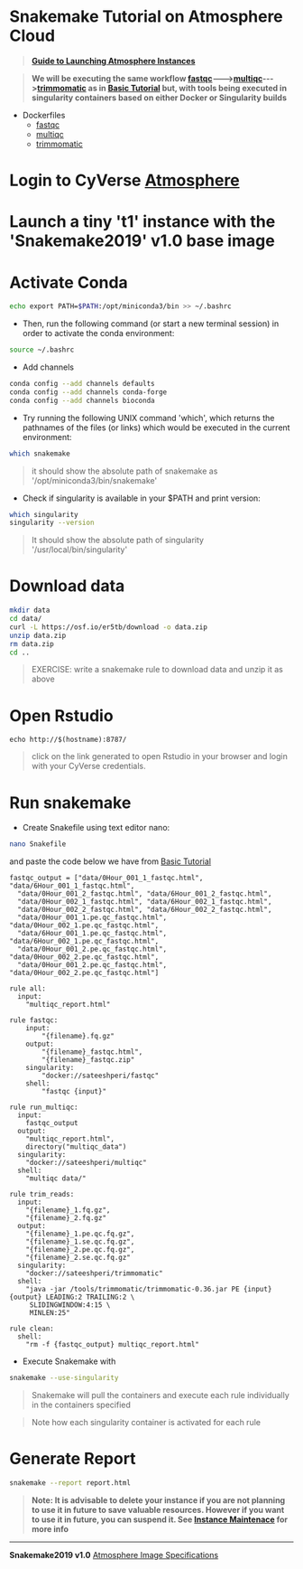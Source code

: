 Snakemake Tutorial on Atmosphere Cloud
===

> [**Guide to Launching Atmosphere Instances**](https://snakemake2019.readthedocs.io/en/latest/Atmosphere_Cloud.html)

> **We will be executing the same workflow [fastqc](https://www.bioinformatics.babraham.ac.uk/projects/fastqc/)--->[multiqc]()--->[trimmomatic]() as in [Basic Tutorial](https://snakemake2019.readthedocs.io/en/latest/basic_tutorial.html) but, with tools being executed in singularity containers based on either Docker or Singularity builds**

- Dockerfiles
  + [fastqc](https://github.com/sateeshperi/fastqc_docker/blob/master/Dockerfile)
  + [multiqc](https://github.com/sateeshperi/multiqc_docker/blob/master/Dockerfile)
  + [trimmomatic](https://github.com/sateeshperi/trimmomatic_docker/Dockerfile)

# Login to CyVerse [Atmosphere](https://atmo.cyverse.org/application/images)

# Launch a tiny 't1' instance with the 'Snakemake2019' v1.0 base image

# Activate Conda

```bash
echo export PATH=$PATH:/opt/miniconda3/bin >> ~/.bashrc
```

- Then, run the following command (or start a new terminal session) in order to activate the conda environment:

```bash
source ~/.bashrc
```

- Add channels

```bash
conda config --add channels defaults
conda config --add channels conda-forge
conda config --add channels bioconda
```

- Try running the following UNIX command 'which', which returns the pathnames of the files (or links) which would be executed in the current environment:

```bash
which snakemake
```
> it should show the absolute path of snakemake as '/opt/miniconda3/bin/snakemake'

- Check if singularity is available in your $PATH and print version:

```bash
which singularity
singularity --version
```
> It should show the absolute path of singularity '/usr/local/bin/singularity'

# Download data

```bash
mkdir data
cd data/
curl -L https://osf.io/er5tb/download -o data.zip
unzip data.zip
rm data.zip
cd ..
```
> EXERCISE: write a snakemake rule to download data and unzip it as above

# Open Rstudio

```
echo http://$(hostname):8787/
```
> click on the link generated to open Rstudio in your browser and login with your CyVerse credentials.

# Run snakemake

- Create Snakefile using text editor nano:

```bash
nano Snakefile
```
 and paste the code below we have from [Basic Tutorial](https://snakemake2019.readthedocs.io/en/latest/smake_basic_tutorial.html)

```python=
fastqc_output = ["data/0Hour_001_1_fastqc.html", "data/6Hour_001_1_fastqc.html",
  "data/0Hour_001_2_fastqc.html", "data/6Hour_001_2_fastqc.html",
  "data/0Hour_002_1_fastqc.html", "data/6Hour_002_1_fastqc.html",
  "data/0Hour_002_2_fastqc.html", "data/6Hour_002_2_fastqc.html",
  "data/0Hour_001_1.pe.qc_fastqc.html", "data/0Hour_002_1.pe.qc_fastqc.html",
  "data/6Hour_001_1.pe.qc_fastqc.html", "data/6Hour_002_1.pe.qc_fastqc.html",
  "data/0Hour_001_2.pe.qc_fastqc.html", "data/0Hour_002_2.pe.qc_fastqc.html",
  "data/0Hour_001_2.pe.qc_fastqc.html", "data/0Hour_002_2.pe.qc_fastqc.html"]

rule all:
  input:
    "multiqc_report.html"

rule fastqc:
    input:
        "{filename}.fq.gz"
    output:
        "{filename}_fastqc.html",
        "{filename}_fastqc.zip"
    singularity:
        "docker://sateeshperi/fastqc"    
    shell:
        "fastqc {input}"

rule run_multiqc:
  input:
    fastqc_output
  output:
    "multiqc_report.html",
    directory("multiqc_data")
  singularity:
    "docker://sateeshperi/multiqc"
  shell:
    "multiqc data/"

rule trim_reads:
  input:
    "{filename}_1.fq.gz",
    "{filename}_2.fq.gz"
  output:
    "{filename}_1.pe.qc.fq.gz",
    "{filename}_1.se.qc.fq.gz",
    "{filename}_2.pe.qc.fq.gz",
    "{filename}_2.se.qc.fq.gz"
  singularity:
    "docker://sateeshperi/trimmomatic"
  shell:
    "java -jar /tools/trimmomatic/trimmomatic-0.36.jar PE {input} {output} LEADING:2 TRAILING:2 \
     SLIDINGWINDOW:4:15 \
     MINLEN:25"    

rule clean:
  shell:
    "rm -f {fastqc_output} multiqc_report.html"     
```

- Execute Snakemake with

```bash
snakemake --use-singularity
```

> Snakemake will pull the containers and execute each rule individually in the containers specified

> Note how each singularity container is activated for each rule

# Generate Report

```bash
snakemake --report report.html
```

> **Note: It is advisable to delete your instance if you are not planning to use it in future to save valuable resources. However if you want to use it in future, you can suspend it. See [**Instance Maintenace**](https://snakemake2019.readthedocs.io/en/latest/Atmosphere_Cloud.html#instance-maintenance) for more info**

---------------------------


**Snakemake2019 v1.0** [Atmosphere Image Specifications]()
